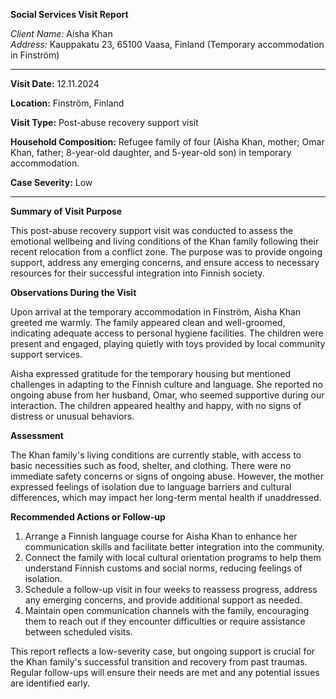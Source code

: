 **Social Services Visit Report**

*Client Name:* Aisha Khan  
*Address:* Kauppakatu 23, 65100 Vaasa, Finland (Temporary accommodation in Finström)

---

**Visit Date:** 12.11.2024

**Location:** Finström, Finland

**Visit Type:** Post-abuse recovery support visit

**Household Composition:** Refugee family of four (Aisha Khan, mother; Omar Khan, father; 8-year-old daughter, and 5-year-old son) in temporary accommodation.

**Case Severity:** Low

---

**Summary of Visit Purpose**

This post-abuse recovery support visit was conducted to assess the emotional wellbeing and living conditions of the Khan family following their recent relocation from a conflict zone. The purpose was to provide ongoing support, address any emerging concerns, and ensure access to necessary resources for their successful integration into Finnish society.

**Observations During the Visit**

Upon arrival at the temporary accommodation in Finström, Aisha Khan greeted me warmly. The family appeared clean and well-groomed, indicating adequate access to personal hygiene facilities. The children were present and engaged, playing quietly with toys provided by local community support services.

Aisha expressed gratitude for the temporary housing but mentioned challenges in adapting to the Finnish culture and language. She reported no ongoing abuse from her husband, Omar, who seemed supportive during our interaction. The children appeared healthy and happy, with no signs of distress or unusual behaviors.

**Assessment**

The Khan family's living conditions are currently stable, with access to basic necessities such as food, shelter, and clothing. There were no immediate safety concerns or signs of ongoing abuse. However, the mother expressed feelings of isolation due to language barriers and cultural differences, which may impact her long-term mental health if unaddressed.

**Recommended Actions or Follow-up**

1. Arrange a Finnish language course for Aisha Khan to enhance her communication skills and facilitate better integration into the community.
2. Connect the family with local cultural orientation programs to help them understand Finnish customs and social norms, reducing feelings of isolation.
3. Schedule a follow-up visit in four weeks to reassess progress, address any emerging concerns, and provide additional support as needed.
4. Maintain open communication channels with the family, encouraging them to reach out if they encounter difficulties or require assistance between scheduled visits.

This report reflects a low-severity case, but ongoing support is crucial for the Khan family's successful transition and recovery from past traumas. Regular follow-ups will ensure their needs are met and any potential issues are identified early.